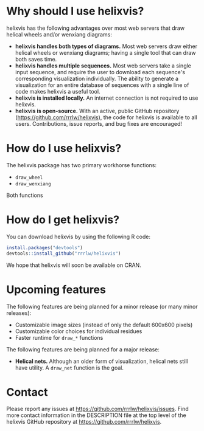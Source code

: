 # Why should I use helixvis?

helixvis has the following advantages over most web servers that draw helical wheels
and/or wenxiang diagrams:
* **helixvis handles both types of diagrams.** Most web servers draw either helical
wheels or wenxiang diagrams; having a single tool that can draw both saves time.
* **helixvis handles multiple sequences.** Most web servers take a single input sequence,
and require the user to download each sequence's corresponding visualization individually.
The ability to generate a visualization for an entire database of sequences with a single
line of code makes helixvis a useful tool.
* **helixvis is installed locally.** An internet connection is not required to use
helixvis.
* **helixvis is open-source.** With an active, public GitHub repository
(<https://github.com/rrrlw/helixvis>), the code for helixvis is available to all users.
Contributions, issue reports, and bug fixes are encouraged!

# How do I use helixvis?

The helixvis package has two primary workhorse functions:
* `draw_wheel`
* `draw_wenxiang`

Both functions 

# How do I get helixvis?

You can download helixvis by using the following R code:

```r
install.packages("devtools")
devtools::install_github("rrrlw/helixvis")
```

We hope that helixvis will soon be available on CRAN.

# Upcoming features

The following features are being planned for a minor release (or many minor releases):
* Customizable image sizes (instead of only the default 600x600 pixels)
* Customizable color choices for individual residues
* Faster runtime for `draw_*` functions

The following features are being planned for a major release:
* **Helical nets.** Although an older form of visualization, helical nets still have
utility. A `draw_net` function is the goal.

# Contact

Please report any issues at <https://github.com/rrrlw/helixvis/issues>. Find more contact
information in the DESCRIPTION file at the top level of the helixvis GitHub repository at
<https://github.com/rrrlw/helixvis>.